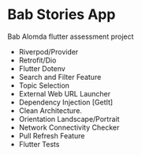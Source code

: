 # Bab Stories App

Bab Alomda flutter assessment project

- Riverpod/Provider
- Retrofit/Dio
- Flutter Dotenv
- Search and Filter Feature
- Topic Selection
- External Web URL Launcher
- Dependency Injection [GetIt]
- Clean Architecture.
- Orientation Landscape/Portrait
- Network Connectivity Checker
- Pull Refresh Feature
- Flutter Tests